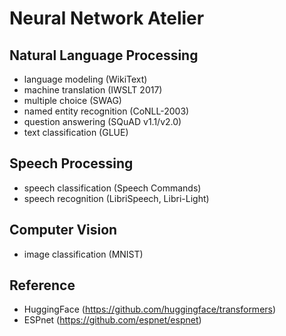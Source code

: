 # Neural Network Atelier
## Natural Language Processing
- language modeling (WikiText)
- machine translation (IWSLT 2017)
- multiple choice (SWAG)
- named entity recognition (CoNLL-2003)
- question answering (SQuAD v1.1/v2.0)
- text classification (GLUE)

## Speech Processing
- speech classification (Speech Commands)
- speech recognition (LibriSpeech, Libri-Light)

## Computer Vision
- image classification (MNIST)

## Reference
- HuggingFace (https://github.com/huggingface/transformers)
- ESPnet (https://github.com/espnet/espnet)
